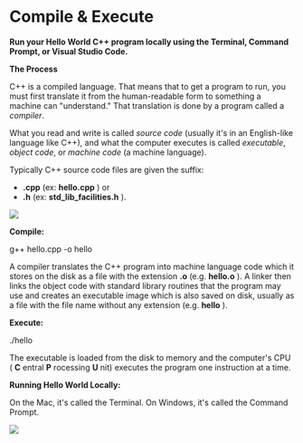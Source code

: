 # **Compile &amp; Execute**

**Run your Hello World C++ program locally using the Terminal, Command Prompt, or Visual Studio Code.**

**The Process**

C++ is a compiled language. That means that to get a program to run, you must first translate it from the human-readable form to something a machine can &quot;understand.&quot; That translation is done by a program called a _compiler_.

What you read and write is called _source code_ (usually it&#39;s in an English-like language like C++), and what the computer executes is called _executable_, _object code_, or _machine code_ (a machine language).

Typically C++ source code files are given the suffix:

- **.cpp**  (ex:  **hello.cpp** ) or
- **.h**  (ex:  **std\_lib\_facilities.h** ).

![](RackMultipart20201123-4-1xkxs8n_html_ee8217051bd33b54.png)

**Compile:**

g++ hello.cpp -o hello

A compiler translates the C++ program into machine language code which it stores on the disk as a file with the extension  **.o**  (e.g.  **hello.o** ). A linker then links the object code with standard library routines that the program may use and creates an executable image which is also saved on disk, usually as a file with the file name without any extension (e.g.  **hello** ).

**Execute:**

./hello

The executable is loaded from the disk to memory and the computer&#39;s CPU ( **C** entral  **P** rocessing  **U** nit) executes the program one instruction at a time.

**Running Hello World Locally:**

On the Mac, it&#39;s called the Terminal. On Windows, it&#39;s called the Command Prompt.

![](RackMultipart20201123-4-1xkxs8n_html_db3a09efd7a1497.png)
